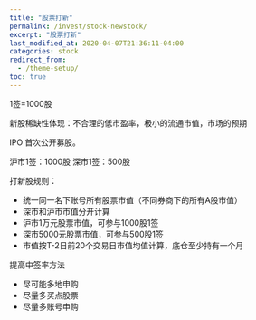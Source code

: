 ```yaml
---
title: "股票打新"
permalink: /invest/stock-newstock/
excerpt: "股票打新"
last_modified_at: 2020-04-07T21:36:11-04:00
categories: stock
redirect_from:
  - /theme-setup/
toc: true
---
```


<!--股票赚钱一课通26课-->

1签=1000股

新股稀缺性体现：不合理的低市盈率，极小的流通市值，市场的预期

IPO 首次公开募股。

沪市1签：1000股
深市1签：500股

打新股规则：
- 统一同一名下账号所有股票市值（不同券商下的所有A股市值）
- 深市和沪市市值分开计算
- 沪市1万元股票市值，可参与1000股1签
- 深市5000元股票市值，可参与500股1签
- 市值按T-2日前20个交易日市值均值计算，底仓至少持有一个月

提高中签率方法
- 尽可能多地申购
- 尽量多买点股票
- 尽量多账号申购

